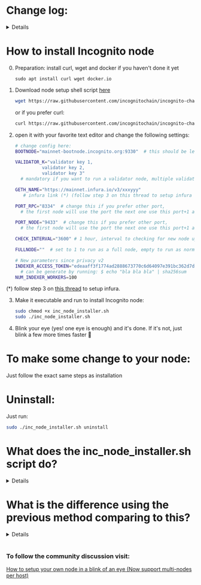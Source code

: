 # Change log:
<details>Click to read
  
- 2021-08-31: Support multiple node per host (check the guide below for details)
  
- 2021-05-11: First version.
</details>

# How to install Incognito node
0. Preparation: install curl, wget and docker if you haven't done it yet
    ```
    sudo apt install curl wget docker.io
    ```
1. Download node setup shell script [here](https://raw.githubusercontent.com/incognitochain/incognito-chain/production/bin/inc_node_installer.sh)
    ```bash
    wget https://raw.githubusercontent.com/incognitochain/incognito-chain/production/bin/inc_node_installer.sh
    ```
    or if you prefer curl:
    ```bash
    curl https://raw.githubusercontent.com/incognitochain/incognito-chain/production/bin/inc_node_installer.sh > inc_node_installer.sh
   ```

2. open it with your favorite text editor and change the following settings:

   ```bash
   # change config here:
   BOOTNODE="mainnet-bootnode.incognito.org:9330"  # this should be left as default

   VALIDATOR_K="validator key 1,
             validator key 2,
             validator key 3"  
     # mandatory if you want to run a validator node, multiple validator keys must be separate by commas

   GETH_NAME="https://mainnet.infura.io/v3/xxxyyy"  
      # infura link (*) (follow step 3 on this thread to setup infura https://we.incognito.org/t/194)

   PORT_RPC="8334"  # change this if you prefer other port, 
     # the first node will use the port the next one use this port+1 and so on

   PORT_NODE="9433"  # change this if you prefer other port,
     # the first node will use the port the next one use this port+1 and so on

   CHECK_INTERVAL="3600" # 1 hour, interval to checking for new node update

   FULLNODE=""  # set to 1 to run as a full node, empty to run as normal node

   # New parameters since privacy v2
   INDEXER_ACCESS_TOKEN="edeaaff3f1774ad2888673770c6d64097e391bc362d7d6fb34982ddf0efd18cb" 
     # can be generate by running: $ echo "bla bla bla" | sha256sum
   NUM_INDEXER_WORKERS=100
   ```
(*) follow step 3 on [this thread](https://we.incognito.org/t/194) to setup infura.

3.  Make it executable and run to install Incognito node:
    ```bash
    sudo chmod +x inc_node_installer.sh
    sudo ./inc_node_installer.sh
    ```
4. Blink your eye (yes! one eye is enough) and it's done. If it's not, just blink a few more times faster :rofl:

# To make some change to your node:
Just follow the exact same steps as installation
# Uninstall:
Just run:
   ```bash
   sudo ./inc_node_installer.sh uninstall
   ```
# What does the inc_node_installer.sh script do?
<details>Click to read

For installation:
1. Create a new user name "*incognito*" in your system.
2. Create a systemd service "*IncognitoUpdater*" to check for new node release every hour. You can change the interval as your wish by changing the "*CHECK_INTERVAL*" setting in the script
3. Create a "*/bin/run_node.sh*" script, which will be invoked by systemd service when a new tag is found, to download and run the latest docker image.

For uninstalling:

1. Stop then remove the systemd  "*IncognitoUpdater*" service.
2. Stop and remove docker container "*inc_mainnet*"
3. Delete all Incognito block chain data
4. Remove "*incognito*" user
</details>

# What is the difference using the previous method comparing to this?
<details>Click to read
  
The previous method uses only a while loop in a shell script to check for new release. For some reason, if that update-checking script gets killed then your node will never get updated automatically again unless starting that script again manually.

This method uses systemd service to check for updates and to install the updates. Even when the update-checking script gets killed or your node gets rebooted, systemd will start it again. In short, you just have to set up your node with this method for once and leave it there, the node will always be up to date, you don’t have to worry about your node getting in trouble because it cannot update itself for different reasons.
</details>
<br/>


### To follow the community discussion visit:
[How to setup your own node in a blink of an eye (Now support multi-nodes per host)](https://we.incognito.org/t/how-to-setup-your-own-node-in-a-blink-of-an-eye-now-support-multi-nodes-per-host/12003?u=jared)
